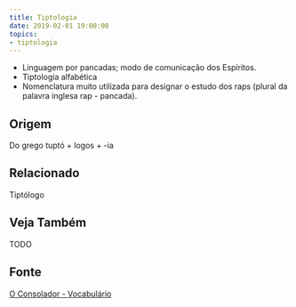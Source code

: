 ```yaml
---
title: Tiptologia
date: 2019-02-01 19:00:00
topics:
- tiptologia
---
```


* Linguagem por pancadas; modo de comunicação dos Espíritos. 
* Tiptologia alfabética
* Nomenclatura muito utilizada para designar o estudo dos raps
(plural da palavra inglesa rap - pancada).

## Origem
Do grego tuptó + logos + -ia

## Relacionado
Tiptólogo

## Veja Também
TODO

## Fonte
[O Consolador - Vocabulário](http://www.oconsolador.com.br/linkfixo/vocabulario/principal.html)
